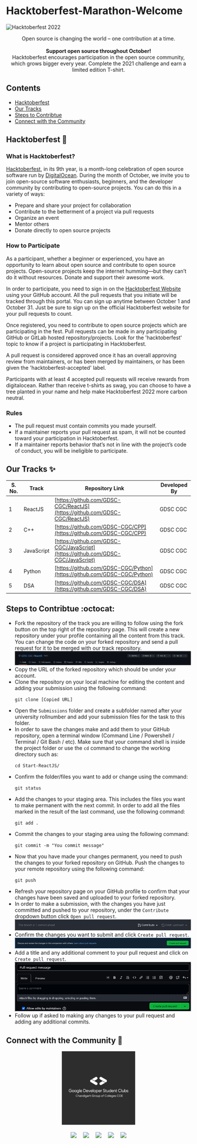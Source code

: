 # Hacktoberfest-Marathon-Welcome

![Hacktoberfest 2022](https://user-images.githubusercontent.com/55406909/192240839-aedf8945-5d2a-4500-8a1a-30cb8c4171f1.png)



<div align="center">
 Open source is changing the world – one contribution at a time.<br><br>
 <strong>Support open source throughout October!</strong><br>
 Hacktoberfest encourages participation in the open source community, which grows bigger every year. Complete the 2021 challenge and earn a limited edition T-shirt. 
</div>

## Contents
- [Hacktoberfest](#hacktoberfest-rocket)
- [Our Tracks](#our-tracks-sparkles)
- [Steps to Contribtue](#steps-to-contribtue-octocat)
- [Connect with the Community](#connect-with-the-community-rocket)

## Hacktoberfest :rocket:
### What is Hacktoberfest?
[Hacktoberfest](https://hacktoberfest.digitalocean.com/), in its 9th year, is a month-long celebration of open source software run by [DigitalOcean](https://www.digitalocean.com/). During the month of October, we invite you to join open-source software enthusiasts, beginners, and the developer community by contributing to open-source projects. You can do this in a variety of ways:
- Prepare and share your project for collaboration
- Contribute to the betterment of a project via pull requests
- Organize an event
- Mentor others
- Donate directly to open source projects

### How to Participate
As a participant, whether a beginner or experienced, you have an opportunity to learn about open source and contribute to open source projects. Open-source projects keep the internet humming—but they can’t do it without resources. Donate and support their awesome work.   

In order to participate, you need to sign in on the [Hacktoberfest Website](https://hacktoberfest.digitalocean.com/) using your GitHub account. All the pull requests that you initiate will be tracked through this portal. You can sign up anytime between October 1 and October 31. Just be sure to sign up on the official Hacktoberfest website for your pull requests to count.

Once registered, you need to contribute to open source projects which are participating in the fest. Pull requests can be made in any participating GitHub or GitLab hosted repository/projects. Look for the 'hacktoberfest' topic to know if a project is participating in Hacktoberfest. 

A pull request is considered approved once it has an overall approving review from maintainers, or has been merged by maintainers, or has been given the 'hacktoberfest-accepted' label.

Participants with at least 4 accepted pull requests will receive rewards from digitalocean. Rather than receive t-shirts as swag, you can choose to have a tree planted in your name and help make Hacktoberfest 2022 more carbon neutral. 

### Rules
- The pull request must contain commits you made yourself.
- If a maintainer reports your pull request as spam, it will not be counted toward your participation in Hacktoberfest.
- If a maintainer reports behavior that’s not in line with the project’s code of conduct, you will be ineligible to participate.

## Our Tracks :sparkles:
S. No. | Track | Repository Link | Developed By
--- | --- | --- | ---
1 | ReactJS | [https://github.com/GDSC-CGC/ReactJS](https://github.com/GDSC-CGC/ReactJS) | GDSC CGC
2 | C++ | [https://github.com/GDSC-CGC/CPP](https://github.com/GDSC-CGC/CPP) | GDSC CGC
3 | JavaScript | [https://github.com/GDSC-CGC/JavaScript](https://github.com/GDSC-CGC/JavaScript) | GDSC CGC
4 | Python | [https://github.com/GDSC-CGC/Python](https://github.com/GDSC-CGC/Python) | GDSC CGC
5 | DSA | [https://github.com/GDSC-CGC/DSA](https://github.com/GDSC-CGC/DSA) | GDSC CGC
 

## Steps to Contribtue :octocat:
- Fork the repository of the track you are willing to follow using the fork button on the top right of the repository page. This will create a new repository under your profile containing all the content from this track. You can change the code on your forked repository and send a pull request for it to be merged with our track repository.  
![fork](/Display/GDSC-CGC_ReactJS.png)
- Copy the URL of the forked repository which should be under your account.
- Clone the repository on your local machine for editing the content and adding your submission using the following command:  
  ```
  git clone [Copied URL]
  ```
- Open the `Submissions` folder and create a subfolder named after your university rollnumber and add your submission files for the task to this folder.
- In order to save the changes make and add them to your GitHub repository, open a terminal window (Command Line / Powershell / Terminal / Git Bash / etc). Make sure that your command shell is inside the project folder or use the `cd` command to change the working directory such as:  
  ```
  cd Start-ReactJS/
  ```
- Confirm the folder/files you want to add or change using the command:  
  ```
  git status
  ```
- Add the changes to your staging area. This includes the files you want to make permanent with the next commit. In order to add all the files marked in the result of the last command, use the following command:  
  ```
  git add .
  ```
- Commit the changes to your staging area using the following command:  
  ```
  git commit -m "You commit message"
  ```
- Now that you have made your changes permanent, you need to push the changes to your forked repository on GitHub. Push the changes to your remote repository using the following command:  
  ```
  git push
  ```
- Refresh your repository page on your GitHub profile to confirm that your changes have been saved and uploaded to your forked repository.
- In order to make a submission, with the changes you have just committed and pushed to your repository, under the `Contribute` dropdown button click `Open pull request`.  
![Contribute](/Display/contribute.png)
- Confirm the changes you want to submit and click `Create pull request`.  
![Create PR](/Display/createpr.png)
- Add a title and any additional comment to your pull request and click on `Create pull request`.  
![PR Message and Comment](/Display/prmessage.png)
- Follow up if asked to making any changes to your pull request and adding any additional commits.

## Connect with the Community :rocket:
<div align="center">
  <img src="Display/GDSC Chandigarh Group of Colleges COE Vertical white.png" height="200px" />
  <br><br>
  <a href="https://twitter.com/dsccgc" target="_blank"><img src="https://cdn.iconscout.com/icon/free/png-256/twitter-53-189787.png" height="50px" /></a>&emsp;
  <a href="https://t.me/dsccgc"><img src="https://cdn.iconscout.com/icon/free/png-256/telegram-3-226554.png" height="50px"/></a>&emsp;
  <a href="https://www.linkedin.com/company/dsccgc/"><img src="https://cdn.iconscout.com/icon/free/png-256/linkedin-48-189774.png" height="50px" /></a>&emsp;
  <a href="https://bit.ly/GDSC-CGC-Community2"><img src="https://cdn.iconscout.com/icon/free/png-256/whatsapp-3691235-3073755.png" height="50px" /></a>&emsp;
  <a href="https://www.instagram.com/gdsccgc/"><img src="https://cdn.iconscout.com/icon/free/png-256/instagram-52-151106.png" height="50px" /></a>
</div>
